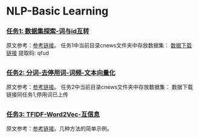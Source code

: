 # NLP-Basic Learning
### [任务1: 数据集探索-词与id互转](https://github.com/yuxiaowww/NLP-Basic-Learning/tree/master/task1)
原文参考：[参考链接](https://github.com/gaussic/text-classification-cnn-rnn/blob/master/data/cnews_loader.py)。
任务1中当前目录cnews文件夹中存放数据集：
[数据下载链接](https://pan.baidu.com/s/1hugrfRu) 
提取码: qfud
##

### [任务2: 分词-去停用词-词频-文本向量化](https://github.com/yuxiaowww/NLP-Basic-Learning/tree/master/task2)
原文参考：[参考链接](https://github.com/fxsjy/jieba)。
任务2中当前目录cnews文件夹中存放数据集：
数据下载链接同任务1,停用词已上传
##

### [任务3: TFIDF-Word2Vec-互信息](https://github.com/yuxiaowww/NLP-Basic-Learning/tree/master/task3)
原文参考：[参考链接](https://www.jianshu.com/p/e2a0aea3630c)。几种方法的简单示例。
